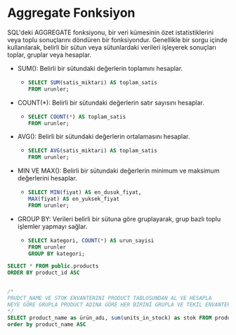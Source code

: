 # Aggregate Fonksiyon
SQL'deki AGGREGATE fonksiyonu, bir veri kümesinin özet istatistiklerini veya toplu sonuçlarını döndüren bir fonksiyondur. Genellikle bir sorgu içinde kullanılarak, belirli bir sütun veya sütunlardaki verileri işleyerek sonuçları toplar, gruplar veya hesaplar.
- SUM(): Belirli bir sütundaki değerlerin toplamını hesaplar.
  - ```sql
    SELECT SUM(satis_miktari) AS toplam_satis
    FROM urunler;
    ```
- COUNT(*): Belirli bir sütundaki değerlerin satır sayısını hesaplar.
  - ```sql
    SELECT COUNT(*) AS toplam_satis
    FROM urunler;
    ```
- AVG(): Belirli bir sütundaki değerlerin ortalamasını hesaplar.
  - ```sql
    SELECT AVG(satis_miktari) AS toplam_satis
    FROM urunler;
    ```
- MIN VE MAX(): Belirli bir sütundaki değerlerin minimum ve maksimum değerlerini hesaplar.
  - ```sql
    SELECT MIN(fiyat) AS en_dusuk_fiyat,
    MAX(fiyat) AS en_yuksek_fiyat
    FROM urunler;
    ```
- GROUP BY: Verileri belirli bir sütuna göre gruplayarak, grup bazlı toplu işlemler yapmayı sağlar.
  - ```sql
    SELECT kategori, COUNT(*) AS urun_sayisi
    FROM urunler
    GROUP BY kategori;

    ```

```sql
SELECT * FROM public.products
ORDER BY product_id ASC 


/*
PRUDCT_NAME VE STOK ENVANTERINI PRODUCT TABLOSUNDAN AL VE HESAPLA
NEYE GÖRE GRUPLA PRODUCT ADINA GÖRE HER BİRİNİ GRUPLA VE TEKİL ENVANTER SAYISINI DÖN.
*/
SELECT product_name as ürün_adı, sum(units_in_stock) as stok FROM products group by product_name
order by product_name ASC
```
